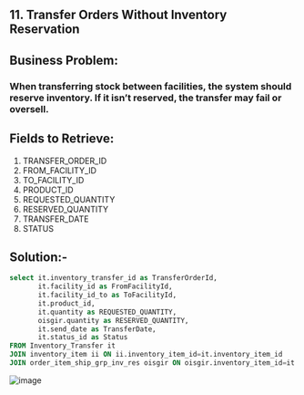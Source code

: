 ## 11. Transfer Orders Without Inventory Reservation
## Business Problem:
### When transferring stock between facilities, the system should reserve inventory. If it isn’t reserved, the transfer may fail or oversell.

## Fields to Retrieve:

1. TRANSFER_ORDER_ID
2. FROM_FACILITY_ID
3. TO_FACILITY_ID
4. PRODUCT_ID
5. REQUESTED_QUANTITY
6. RESERVED_QUANTITY
7. TRANSFER_DATE
8. STATUS

## Solution:-
```sql
select it.inventory_transfer_id as TransferOrderId,
       it.facility_id as FromFacilityId,
       it.facility_id_to as ToFacilityId,
       it.product_id,
       it.quantity as REQUESTED_QUANTITY,
       oisgir.quantity as RESERVED_QUANTITY,
       it.send_date as TransferDate,
       it.status_id as Status
FROM Inventory_Transfer it 
JOIN inventory_item ii ON ii.inventory_item_id=it.inventory_item_id
JOIN order_item_ship_grp_inv_res oisgir ON oisgir.inventory_item_id=it.inventory_item_id;

```
![image](https://github.com/user-attachments/assets/2c201951-3d17-4a78-99ea-74e9d4045e18)
